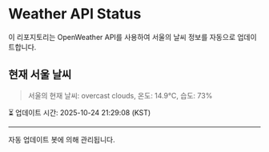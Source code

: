 
# Weather API Status

이 리포지토리는 OpenWeather API를 사용하여 서울의 날씨 정보를 자동으로 업데이트합니다.

## 현재 서울 날씨
> 서울의 현재 날씨: overcast clouds, 온도: 14.9°C, 습도: 73%

⏳ 업데이트 시간: 2025-10-24 21:29:08 (KST)

---
자동 업데이트 봇에 의해 관리됩니다.
